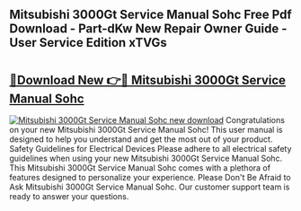 ## Mitsubishi 3000Gt Service Manual Sohc Free Pdf Download - Part-dKw New Repair Owner Guide - User Service Edition xTVGs

# <h2><a href="http://bc63110.oget.top/?id=Mitsubishi+3000Gt+Service+Manual+Sohc">🔗Download New 👉🔴 Mitsubishi 3000Gt Service Manual Sohc</a></h2>

[![Mitsubishi 3000Gt Service Manual Sohc new download](https://i.imgur.com/5g1atiW.png)](http://bc63110.oget.top/?id=Mitsubishi+3000Gt+Service+Manual+Sohc)
Congratulations on your new Mitsubishi 3000Gt Service Manual Sohc! This user manual is designed to help you understand and get the most out of your product. Safety Guidelines for Electrical Devices Please adhere to all electrical safety guidelines when using your new Mitsubishi 3000Gt Service Manual Sohc. This Mitsubishi 3000Gt Service Manual Sohc comes with a plethora of features designed to personalize your experience. Please Don't Be Afraid to Ask Mitsubishi 3000Gt Service Manual Sohc. Our customer support team is ready to answer your questions.
